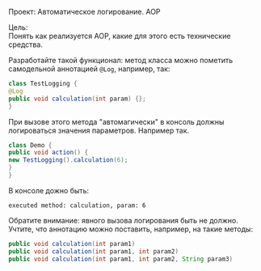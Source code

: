 Проект: Автоматическое логирование. AOP

Цель:  
Понять как реализуется AOP, какие для этого есть технические средства.

Разработайте такой функционал:
метод класса можно пометить самодельной аннотацией `@Log`, например, так:
```java
class TestLogging {
@Log
public void calculation(int param) {};
}
```
При вызове этого метода "автомагически" в консоль должны логироваться значения параметров.
Например так.
```java
class Demo {
public void action() {
new TestLogging().calculation(6);
}
}
```
В консоле дожно быть:
```
executed method: calculation, param: 6
```

Обратите внимание: явного вызова логирования быть не должно.
Учтите, что аннотацию можно поставить, например, на такие методы:
```java
public void calculation(int param1)
public void calculation(int param1, int param2)
public void calculation(int param1, int param2, String param3) 
```
